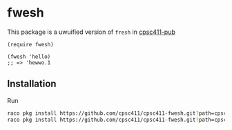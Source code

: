 # fwesh

This package is a uwuified version of `fresh` in [cpsc411-pub](https://github.com/cpsc411/cpsc411-pub)

```racket
(require fwesh)

(fwesh 'hello)
;; => 'hewwo.1
```

## Installation

Run

```bash
raco pkg install https://github.com/cpsc411/cpsc411-fwesh.git?path=cpsc411-fwesh-lib
raco pkg install https://github.com/cpsc411/cpsc411-fwesh.git?path=cpsc411-fwesh-doc
```
